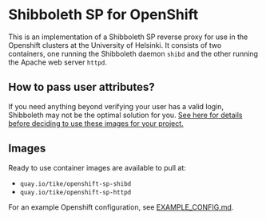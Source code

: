 # Shibboleth SP for OpenShift

This is an implementation of a Shibboleth SP reverse proxy for use in the Openshift clusters
at the University of Helsinki. It consists of two containers, one running the Shibboleth daemon
`shibd` and the other running the Apache web server `httpd`.

## How to pass user attributes?

If you need anything beyond verifying your user has a valid login,
Shibboleth may not be the optimal solution for you.
[See here for details before deciding to use these images for your project.](USING_ATTRIBUTES.md)

## Images

Ready to use container images are available to pull at:

* `quay.io/tike/openshift-sp-shibd`
* `quay.io/tike/openshift-sp-httpd`

For an example Openshift configuration, see [EXAMPLE_CONFIG.md](EXAMPLE_CONFIG.md).
